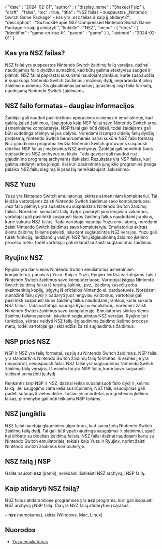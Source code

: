 {
  "date" : "2024-02-01",
  "author" : {
    "display_name" : "Shakeel Faiz"
},
  "draft" : "false",
  "toc" : true,
  "title" : "NSZ failas – suspaustas „Nintendo Switch Game Package“ – kas yra .nsz failas ir kaip jį atidaryti?",
  "description" : "Sužinokite apie NSZ Compressed Nintendo Switch Game Package ir kaip jį atidaryti.",
  "linktitle" : "NSZ",
  "menu" : {
    "docs" : {
      "identifier" : "game-en-nsz-lt",
      "parent" : "game"
}
},
  "lastmod" : "2024-02-01"
}

## Kas yra NSZ failas?

NSZ failai yra suspaustos Nintendo Switch žaidimų failų versijos, dažnai naudojamos failo dydžiui sumažinti, kad būtų galima efektyviau saugoti ir platinti. NSZ failai paprastai sukuriami naudojant įrankius, kurie suspaudžia ir supakuoja Nintendo Switch žaidimus į mažesnį dydį, neprarandant jokių žaidimo duomenų. Šis glaudinimas panašus į įprastesnį .nsp failo formatą, naudojamą Nintendo Switch žaidimams.

## NSZ failo formatas – daugiau informacijos

Žaidėjai gali naudoti pasirinktines operacines sistemas ir emuliatorius, kad galėtų žaisti žaidimus, išsaugotus kaip NSP failai savo Nintendo Switch arba asmeniniame kompiuteryje. NSP failai gali būti dideli, todėl žaidėjams gali būti sudėtinga efektyviai jais dalytis. Norėdami išspręsti didelių failų dydžių problemą, Nintendo Switch bendruomenės nariai sukūrė NSZ failo formatą. Nsz glaudinimo programa leidžia Nintendo Switch grotuvams suspausti didelius NSP failus į mažesnius NSZ archyvus. Žaidėjai gali bendrinti šiuos suglaudintus NSZ archyvus su kitais. Tada gavėjai gali naudoti nsz glaudinimo programą archyvams išskleisti. Rezultatas yra NSP failas, kurį galima atidaryti arba įdiegti. Kai kuri pasirinktinė jungiklio programinė įranga palaiko NSZ failų diegimą iš pradžių nereikalaujant išskleidimo.

## NSZ Yuzu

Yuzu yra Nintendo Switch emuliatorius, skirtas asmeniniam kompiuteriui. Tai leidžia vartotojams žaisti Nintendo Switch žaidimus savo kompiuteriuose. .nsz failo plėtinys yra susietas su suspaustais Nintendo Switch žaidimų failais. Norėdami sumažinti failų dydį ir padaryti juos lengviau valdomus, vartotojai gali pasirinkti suspausti šiuos žaidimų failus naudodami įrankius, kurie sukuria NSZ failus. Tada vartotojai naudoja Yuzu emuliatorių, norėdami žaisti Nintendo Switch žaidimus savo kompiuteryje. Emuliatorius skirtas šiems žaidimų failams paleisti, įskaitant suglaudintas NSZ versijas. Yuzu gali turėti funkcijų, leidžiančių valdyti NSZ failų išglaudinimą žaidimo įkėlimo proceso metu, todėl vartotojai gali sklandžiai žaisti suglaudintus žaidimus.

## Ryujinx NSZ

Ryujinx yra dar vienas Nintendo Switch emuliatorius asmeniniam kompiuteriui, panašus į Yuzu. Kaip ir Yuzu, Ryujinx leidžia vartotojams žaisti Nintendo Switch žaidimus savo kompiuteriuose. Vartotojai įsigyja Nintendo Switch žaidimų failus iš teisėtų šaltinių, pvz., žaidimų kasečių arba skaitmeninių kopijų, įsigytų iš oficialios Nintendo el. parduotuvės. Norėdami sumažinti failų dydį ir padaryti juos lengviau valdomus, vartotojai gali pasirinkti suspausti šiuos žaidimų failus naudodami įrankius, kurie sukuria NSZ failus. Tada vartotojai naudoja Ryujinx emuliatorių, norėdami žaisti Nintendo Switch žaidimus savo kompiuteryje. Emuliatorius skirtas šiems žaidimų failams paleisti, įskaitant suglaudintas NSZ versijas. Ryujinx turi funkcijas, skirtas valdyti NSZ failų išglaudinimą žaidimo įkėlimo proceso metu, todėl vartotojai gali sklandžiai žaisti suglaudintus žaidimus.

## NSP prieš NSZ

NSP ir NSZ yra failų formatai, susiję su Nintendo Switch žaidimais. NSP failai yra standartinis Nintendo Switch žaidimų failų formatas. Iš esmės jie yra neapdoroti, nesuspausti failai. NSZ failai yra suglaudintos Nintendo Switch žaidimų failų versijos. Iš esmės tai yra NSP failai, kurie buvo suspausti siekiant sumažinti jų dydį.

Renkantis tarp NSP ir NSZ, dažnai reikia subalansuoti failo dydį ir įkėlimo laiką. Jei saugojimo vieta kelia susirūpinimą, NSZ failų naudojimas gali padėti sutaupyti vietos diske. Tačiau jei prioritetas yra greitesnis įkėlimo laikas, pirmenybė gali būti teikiama NSP failams.

## NSZ jungiklis	

NSZ failai naudoja glaudinimo algoritmus, kad sumažintų Nintendo Switch žaidimų failų dydį. Tai gali būti ypač naudinga saugojimui ir platinimui, ypač kai dirbate su dideliais žaidimų failais. NSZ failai dažnai naudojami kartu su Nintendo Switch emuliatoriais, tokiais kaip Yuzu ir Ryujinx, norint žaisti Nintendo Switch žaidimus kompiuteryje.

## NSZ failą į NSP

Galite naudoti **nsz** (įrankį), norėdami išskleisti NSZ archyvą į NSP failą.

## Kaip atidaryti NSZ failą?

NSZ failus atidarančiose programose yra **nsz** programa, kuri gali išspausti NSZ archyvą į NSP failą. Čia yra NSZ failų atidarytuvų sąrašas.

– **nsz** (nemokama), skirta (Windows, Mac, Linux)

## Nuorodos
* [Yuzu emuliatorius](https://en.wikipedia.org/wiki/Yuzu_(emulatorius))


